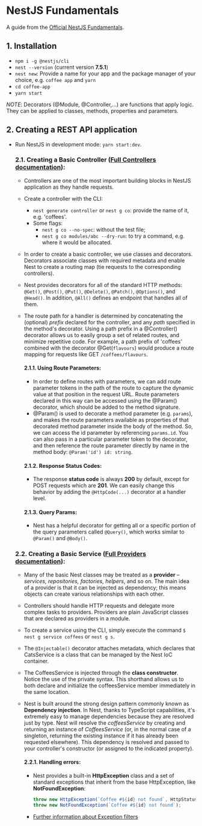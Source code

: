 # NestJS Fundamentals

A guide from the [Official NestJS Fundamentals](https://courses.nestjs.com/).

## 1. Installation

- `npm i -g @nestjs/cli`
- `nest --version` (current version **7.5.1**)
- `nest new`: Provide a name for your app and the package manager of your choice, e.g. `coffee app` and `yarn`
- `cd coffee-app`
- `yarn start`

_NOTE_: Decorators (@Module, @Controller,...) are functions that apply logic. They can be applied to classes, methods, properties and parameters.

## 2. Creating a REST API application

- Run NestJS in development mode: `yarn start:dev`.

  ### 2.1. Creating a Basic Controller ([Full Controllers documentation](https://docs.nestjs.com/controllers)):

  - Controllers are one of the most important building blocks in NestJS application as they handle requests.
  - Create a controller with the CLI:
    - `nest generate controller` or `nest g co`: provide the name of it, e.g. 'coffees'.
    - Some flags:
      - `nest g co --no-spec`: without the test file;
      - `nest g co modules/abc --dry-run`: to try a command, e.g. where it would be allocated.
  - In order to create a basic controller, we use classes and decorators. Decorators associate classes with required metadata and enable Nest to create a routing map (tie requests to the corresponding controllers).
  - Nest provides decorators for all of the standard HTTP methods: `@Get()`, `@Post()`, `@Put()`, `@Delete()`, `@Patch()`, `@Options()`, and `@Head()`. In addition, `@All()` defines an endpoint that handles all of them.
  - The route path for a handler is determined by concatenating the (optional) _prefix_ declared for the controller, and any _path_ specified in the method's decorator. Using a path prefix in a @Controller() decorator allows us to easily group a set of related routes, and minimize repetitive code. For example, a path prefix of 'coffees' combined with the decorator @Get(`flavours`) would produce a route mapping for requests like GET `/coffees/flavours`.

    #### 2.1.1. Using Route Parameters:

    - In order to define routes with parameters, we can add route parameter tokens in the path of the route to capture the dynamic value at that position in the request URL. Route parameters declared in this way can be accessed using the @Param() decorator, which should be added to the method signature.
    - @Param() is used to decorate a method parameter (e.g. `params`), and makes the route parameters available as properties of that decorated method parameter inside the body of the method. So, we can access the id parameter by referencing `params.id`. You can also pass in a particular parameter token to the decorator, and then reference the route parameter directly by name in the method body: `@Param('id') id: string`.

    #### 2.1.2. Response Status Codes:

    - The response **status code** is always **200** by default, except for POST requests which are **201**. We can easily change this behavior by adding the `@HttpCode(...)` decorator at a handler level.

    #### 2.1.3. Query Params:

    - Nest has a helpful decorator for getting all or a specific portion of the query parameters called `@Query()`, which works similar to `@Param()` and `@Body()`.

  ### 2.2. Creating a Basic Service ([Full Providers documentation](https://docs.nestjs.com/providers)):

  - Many of the basic Nest classes may be treated as a **provider** – _services, repositories, factories, helpers_, and so on. The main idea of a provider is that it can be injected as dependency; this means objects can create various relationships with each other.
  - Controllers should handle HTTP requests and delegate more complex tasks to providers. Providers are plain JavaScript classes that are declared as providers in a module.
  - To create a service using the CLI, simply execute the command `$ nest g service coffees` or `nest g s`.
  - The `@Injectable()` decorator attaches metadata, which declares that CatsService is a class that can be managed by the Nest IoC container.
  - The CoffeesService is injected through the **class constructor**. Notice the use of the private syntax. This shorthand allows us to both declare and initialize the coffeesService member immediately in the same location.
  - Nest is built around the strong design pattern commonly known as **Dependency injection**. In Nest, thanks to TypeScript capabilities, it's extremely easy to manage dependencies because they are resolved just by type. Nest will resolve the _coffeesService_ by creating and returning an instance of _CoffeesService_ (or, in the normal case of a singleton, returning the existing instance if it has already been requested elsewhere). This dependency is resolved and passed to your controller's constructor (or assigned to the indicated property).

    #### 2.2.1. Handling errors:

    - Nest provides a built-in **HttpException** class and a set of standard exceptions that inherit from the base HttpException, like **NotFoundException**:
      ```ts
      throw new HttpException(`Coffee #${id} not found`, HttpStatus.NOT_FOUND);
      throw new NotFoundException(`Coffee #${id} not found`);
      ```
    - [Further information about Exception filters](https://docs.nestjs.com/exception-filters)
